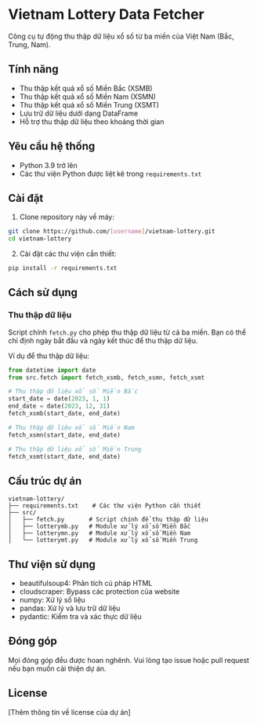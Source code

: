 # Vietnam Lottery Data Fetcher

Công cụ tự động thu thập dữ liệu xổ số từ ba miền của Việt Nam (Bắc, Trung, Nam).

## Tính năng

- Thu thập kết quả xổ số Miền Bắc (XSMB)
- Thu thập kết quả xổ số Miền Nam (XSMN)
- Thu thập kết quả xổ số Miền Trung (XSMT)
- Lưu trữ dữ liệu dưới dạng DataFrame
- Hỗ trợ thu thập dữ liệu theo khoảng thời gian

## Yêu cầu hệ thống

- Python 3.9 trở lên
- Các thư viện Python được liệt kê trong `requirements.txt`

## Cài đặt

1. Clone repository này về máy:
```bash
git clone https://github.com/[username]/vietnam-lottery.git
cd vietnam-lottery
```

2. Cài đặt các thư viện cần thiết:
```bash
pip install -r requirements.txt
```

## Cách sử dụng

### Thu thập dữ liệu

Script chính `fetch.py` cho phép thu thập dữ liệu từ cả ba miền. Bạn có thể chỉ định ngày bắt đầu và ngày kết thúc để thu thập dữ liệu.

Ví dụ để thu thập dữ liệu:

```python
from datetime import date
from src.fetch import fetch_xsmb, fetch_xsmn, fetch_xsmt

# Thu thập dữ liệu xổ số Miền Bắc
start_date = date(2023, 1, 1)
end_date = date(2023, 12, 31)
fetch_xsmb(start_date, end_date)

# Thu thập dữ liệu xổ số Miền Nam
fetch_xsmn(start_date, end_date)

# Thu thập dữ liệu xổ số Miền Trung
fetch_xsmt(start_date, end_date)
```

## Cấu trúc dự án

```
vietnam-lottery/
├── requirements.txt    # Các thư viện Python cần thiết
├── src/
│   ├── fetch.py       # Script chính để thu thập dữ liệu
│   ├── lotterymb.py   # Module xử lý xổ số Miền Bắc
│   ├── lotterymn.py   # Module xử lý xổ số Miền Nam
│   └── lotterymt.py   # Module xử lý xổ số Miền Trung
```

## Thư viện sử dụng

- beautifulsoup4: Phân tích cú pháp HTML
- cloudscraper: Bypass các protection của website
- numpy: Xử lý số liệu
- pandas: Xử lý và lưu trữ dữ liệu
- pydantic: Kiểm tra và xác thực dữ liệu

## Đóng góp

Mọi đóng góp đều được hoan nghênh. Vui lòng tạo issue hoặc pull request nếu bạn muốn cải thiện dự án.

## License

[Thêm thông tin về license của dự án]
